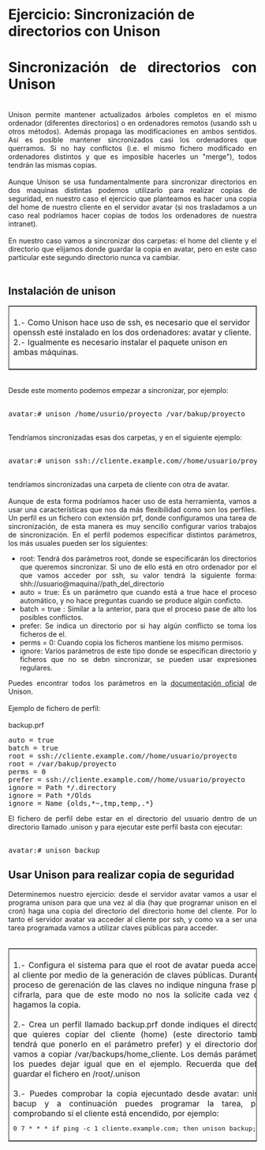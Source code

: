 # Ejercicio: Sincronización de directorios con Unison
<div style="text-align: justify;">
  <h1> Sincronización de directorios con Unison</h1><br />Unison permite mantener actualizados árboles completos en el mismo ordenador (diferentes directorios) o en ordenadores remotos (usando ssh u otros métodos). Además propaga las modificaciones en ambos sentidos. Así es posible mantener sincronizados casi los ordenadores que querramos. Si no hay conflictos (i.e. el mismo fichero modificado en ordenadores distintos y que es imposible hacerles un &quot;merge&quot;), todos tendrán las mismas copias.<br /><br />Aunque Unison se usa fundamentalmente para sincronizar directorios en dos maquinas distintas podemos utilizarlo para realizar copias de seguridad, en nuestro caso el ejercicio que planteamos es hacer una copia del home de nuestro cliente en el servidor avatar (si nos trasladamos a un caso real podríamos hacer copias de todos los ordenadores de nuestra intranet).<br /><br />En nuestro caso vamos a sincronizar dos carpetas: el home del cliente y el directorio que elijamos donde guardar la copia en avatar, pero en este caso particular este segundo directorio nunca va cambiar.<br /><br />
  <h2>Instalación de unison</h2>
  <table border="1" width="100%"><tbody>
    <tr>
      <td width="100%" valign="top"><br />1.- Como Unison hace uso de ssh, es necesario que el servidor openssh esté instalado en los dos ordenadores: avatar y cliente.<br />2.- Igualmente es necesario instalar el paquete unison en ambas máquinas.<br /><br />
      </td>
    </tr></tbody>
  </table><br />Desde este momento podemos empezar a sincronizar, por ejemplo:<br /><br /><pre>avatar:# unison /home/usurio/proyecto /var/bakup/proyecto</pre><br />Tendríamos sincronizadas esas dos carpetas, y en el siguiente ejemplo:<br /><br /><pre>avatar:# unison ssh://cliente.example.com//home/usuario/proyecto /var/bakup/proyecto</pre><br />tendríamos sincronizadas una carpeta de cliente con otra de avatar.<br /><br />Aunque de esta forma podríamos hacer uso de esta herramienta, vamos a usar una características que nos da más flexibilidad como son los perfiles. Un perfil es un fichero con extensión prf, donde configuramos una tarea de sincronización, de esta manera es muy sencillo configurar varios trabajos de sincronización. En el perfil podemos especificar distintos parámetros, los más usuales pueden ser los siguientes:<br />
  <ul>
    <li>root: Tendrá dos parámetros root, donde se especificarán los directorios que queremos sincronizar. Si uno de ello está en otro ordenador por el que vamos acceder por ssh, su valor tendrá la siguiente forma: shh://usuario@maquina//path_del_directorio</li>
    <li>auto = true: Es un parámetro que cuando está a true hace el proceso automático, y no hace preguntas cuando se produce algún conficto.</li>
    <li>batch = true : Similar a la anterior, para que el proceso pase de alto los posibles conflictos.</li>
    <li>prefer: Se indica un directorio por si hay algún conflicto se toma los ficheros de el.<br /></li>
    <li>perms = 0: Cuando copia los ficheros mantiene los mismo permisos.</li>
    <li>ignore: Varios parámetros de este tipo donde se especifican directorio y ficheros que no se debn sincronizar, se pueden usar expresiones regulares.</li>
  </ul>Puedes encontrar todos los parámetros en la <a href="http://www.cis.upenn.edu/~bcpierce/unison/download/releases/stable/unison-manual.html">documentación oficial</a> de Unison.<br /><br />Ejemplo de fichero de perfil:<br /><br />backup.prf<br /><pre>auto = true
batch = true
root = ssh://cliente.example.com//home/usuario/proyecto
root = /var/bakup/proyecto
perms = 0
prefer = ssh://cliente.example.com//home/usuario/proyecto
ignore = Path */.directory
ignore = Path */Olds
ignore = Name {olds,*~,tmp,temp,.*}
</pre>El fichero de perfil debe estar en el directorio del usuario dentro de un directorio llamado .unison y para ejecutar este perfil basta con ejecutar:<br /><br /><pre>avatar:# unison backup</pre>
  <h2>Usar Unison para realizar copia de seguridad</h2>Determinemos nuestro ejercicio: desde el servidor avatar vamos a usar el programa unison para que una vez al día (hay que programar unison en el cron) haga una copia del directorio del directorio home del cliente. Por lo tanto el servidor avatar va acceder al cliente por ssh, y como va a ser una tarea programada vamos a utilizar claves públicas para acceder.<br /><br />
  <table border="1" width="100%"><tbody>
    <tr>
      <td width="100%" valign="top"><br />
        <div style="text-align: justify;">1.- Configura el sistema para que el root de avatar pueda acceder al cliente por medio de la generación de claves públicas. Durante el proceso de gerenación de las claves no indique ninguna frase para cifrarla, para que de este modo no nos la solicite cada vez que hagamos la copia.<br /></div><br />
        <div style="text-align: justify;">2.- Crea un perfil llamado backup.prf donde indiques el directorio que quieres copiar del cliente (home) (este directorio también tendrá que ponerlo en el parámetro prefer) y el directorio donde vamos a copiar /var/backups/home_cliente. Los demás parámetros los puedes dejar igual que en el ejemplo. Recuerda que debes guardar el fichero en /root/.unison<br /><br />3.- Puedes comprobar la copia ejecuntado desde avatar: unison bacup y a continuación puedes programar la tarea, pero comprobando si el cliente está encendido, por ejemplo:<br /><pre>0 7 * * * if ping -c 1 cliente.example.com; then unison backup; fi</pre></div>
      </td>
    </tr></tbody>
  </table><br /></div>
